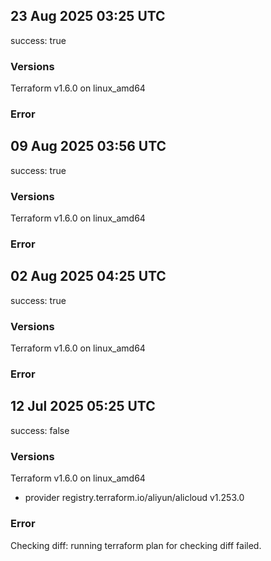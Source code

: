 ## 23 Aug 2025 03:25 UTC

success: true

### Versions

Terraform v1.6.0
on linux_amd64

### Error

## 09 Aug 2025 03:56 UTC

success: true

### Versions

Terraform v1.6.0
on linux_amd64

### Error

## 02 Aug 2025 04:25 UTC

success: true

### Versions

Terraform v1.6.0
on linux_amd64

### Error

## 12 Jul 2025 05:25 UTC

success: false

### Versions

Terraform v1.6.0
on linux_amd64
+ provider registry.terraform.io/aliyun/alicloud v1.253.0

### Error

Checking diff: running terraform plan for checking diff failed.
